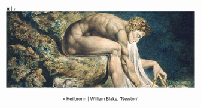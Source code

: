<sub> [𝝿](https://www.instagram.com/qfwfqfm/) | [𝒾](https://www.linkedin.com/feed/) </sub>
![](./img/template5_github.png)
<p align="center"> <sub>⌖ Heilbronn | William Blake, 'Newton' </sub></p>


